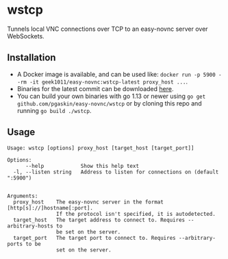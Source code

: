 # wstcp
Tunnels local VNC connections over TCP to an easy-novnc server over WebSockets.

## Installation
- A Docker image is available, and can be used like: `docker run -p 5900 --rm -it geek1011/easy-novnc:wstcp-latest proxy_host ...`.
- Binaries for the latest commit can be downloaded [here](https://ci.appveyor.com/project/pgaskin/easy-novnc/build/artifacts).
- You can build your own binaries with go 1.13 or newer using `go get github.com/pgaskin/easy-novnc/wstcp` or by cloning this repo and running `go build ./wstcp`.

## Usage
```
Usage: wstcp [options] proxy_host [target_host [target_port]]

Options:
      --help            Show this help text
  -l, --listen string   Address to listen for connections on (default ":5900")


Arguments:
  proxy_host    The easy-novnc server in the format [http[s]://]hostname[:port].
                If the protocol isn't specified, it is autodetected.
  target_host   The target address to connect to. Requires --arbitrary-hosts to
                be set on the server.
  target_port   The target port to connect to. Requires --arbitrary-ports to be
                set on the server.
```
